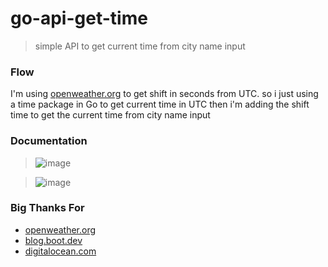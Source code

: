 # go-api-get-time
> simple API to get current time from city name input

### Flow
I'm using [openweather.org](https://openweathermap.org/current#geocoding) to get shift in seconds from UTC. so i just using a time package in Go to get current time in UTC then i'm adding the shift time to get the current time from city name input

### Documentation
> ![image](https://user-images.githubusercontent.com/37493831/194114616-9dc60205-55c0-4425-9aaa-b3ebb6df2f3d.png)

> ![image](https://user-images.githubusercontent.com/37493831/194114774-a91d14c4-23dd-4da7-b58d-126a90e2effe.png)

### Big Thanks For
- [openweather.org](https://openweathermap.org/current#geocoding)
- [blog.boot.dev](https://blog.boot.dev/golang/golang-date-time/)
- [digitalocean.com](https://www.digitalocean.com/community/tutorials/how-to-use-dates-and-times-in-go)
